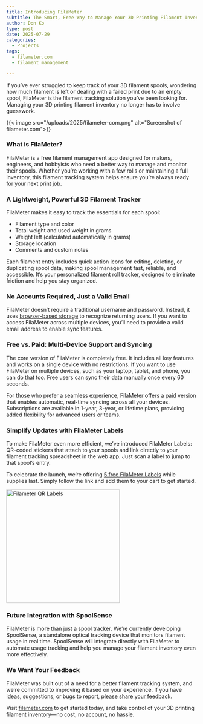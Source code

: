 ```yaml
---
title: Introducing FilaMeter
subtitle: The Smart, Free Way to Manage Your 3D Printing Filament Inventory
author: Don Ko
type: post
date: 2025-07-29
categories:
  - Projects
tags:
  - filameter.com
  - filament management

---
```


If you’ve ever struggled to keep track of your 3D filament spools, wondering how much filament is left or dealing with a failed print due to an empty spool, FilaMeter is the filament tracking solution you’ve been looking for. Managing your 3D printing filament inventory no longer has to involve guesswork.

{{< image src="/uploads/2025/filameter-com.png" alt="Screenshot of filameter.com">}}

<!--more-->

### What is FilaMeter?

FilaMeter is a free filament management app designed for makers, engineers, and hobbyists who need a better way to manage and monitor their spools. Whether you’re working with a few rolls or maintaining a full inventory, this filament tracking system helps ensure you’re always ready for your next print job.

### A Lightweight, Powerful 3D Filament Tracker

FilaMeter makes it easy to track the essentials for each spool:

 - Filament type and color
 - Total weight and used weight in grams
 - Weight left (calculated automatically in grams)
 - Storage location
 - Comments and custom notes

Each filament entry includes quick action icons for editing, deleting, or duplicating spool data, making spool management fast, reliable, and accessible. It’s your personalized filament roll tracker, designed to eliminate friction and help you stay organized.

### No Accounts Required, Just a Valid Email

FilaMeter doesn’t require a traditional username and password. Instead, it uses [browser-based storage](https://shop.silocitylabs.com/discount/1GHIW2TI?redirect=%2Fproducts%2Ffilameter-labels%3Fvariant%3D50812497920300) to recognize returning users. If you want to access FilaMeter across multiple devices, you’ll need to provide a valid email address to enable sync features.

### Free vs. Paid: Multi-Device Support and Syncing

The core version of FilaMeter is completely free. It includes all key features and works on a single device with no restrictions. If you want to use FilaMeter on multiple devices, such as your laptop, tablet, and phone, you can do that too. Free users can sync their data manually once every 60 seconds.

For those who prefer a seamless experience, FilaMeter offers a paid version that enables automatic, real-time syncing across all your devices. Subscriptions are available in 1-year, 3-year, or lifetime plans, providing added flexibility for advanced users or teams.

### Simplify Updates with FilaMeter Labels


To make FilaMeter even more efficient, we’ve introduced FilaMeter Labels: QR-coded stickers that attach to your spools and link directly to your filament tracking spreadsheet in the web app. Just scan a label to jump to that spool’s entry.

To celebrate the launch, we’re offering [5 free FilaMeter Labels](https://shop.silocitylabs.com/discount/1GHIW2TI?redirect=%2Fproducts%2Ffilameter-labels%3Fvariant%3D50812497920300) while supplies last. Simply follow the link and add them to your cart to get started.

<img src="https://shop.silocitylabs.com/cdn/shop/files/Filament_Label_Roll.jpg?v=1748964748" alt="Filameter QR Labels" width="300"/>

### Future Integration with SpoolSense

FilaMeter is more than just a spool tracker. We’re currently developing SpoolSense, a standalone optical tracking device that monitors filament usage in real time. SpoolSense will integrate directly with FilaMeter to automate usage tracking and help you manage your filament inventory even more effectively.

### We Want Your Feedback

FilaMeter was built out of a need for a better filament tracking system, and we’re committed to improving it based on your experience. If you have ideas, suggestions, or bugs to report, [please share your feedback](https://filameter.com/feedback).

Visit [filameter.com](https://filameter.com) to get started today, and take control of your 3D printing filament inventory—no cost, no account, no hassle.